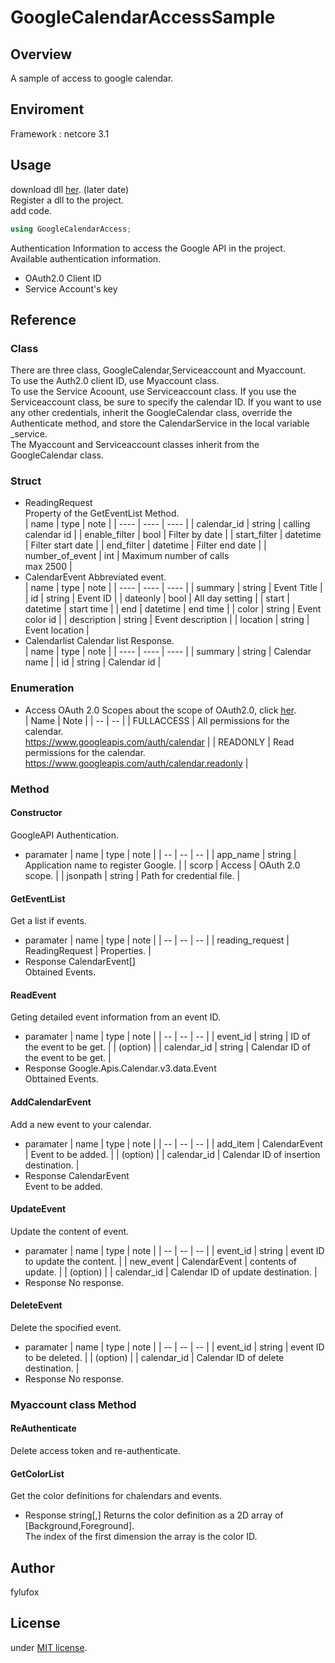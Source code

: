 # GoogleCalendarAccessSample
## Overview
A sample of access to google calendar.  

## Enviroment
Framework : netcore 3.1  

## Usage
download dll [her](https://github.com/fylufox/GoogleCalendarAccessSample/releases). (later date)  
Register a dll to the project.  
add code.
``` c#
using GoogleCalendarAccess;
```
Authentication Information to access the Google API in the project.  
Available authentication information.  
- OAuth2.0 Client ID  
- Service Account's key  

## Reference
### Class
There are three class, GoogleCalendar,Serviceaccount and Myaccount.  
To use the Auth2.0 client ID, use Myaccount class.  
To use the Service Acoount, use Serviceaccount class. 
If you use the Serviceaccount class, be sure to specify the calendar ID.
If you want to use any other credentials, inherit the GoogleCalendar class, override the Authenticate method, and store the CalendarService in the local variable _service.  
The Myaccount and Serviceaccount classes inherit from the GoogleCalendar class.

### Struct
- ReadingRequest  
  Property of the GetEventList Method.  
  | name | type | note |
  | ---- | ---- | ---- |
  | calendar_id | string | calling calendar id |
  | enable_filter | bool | Filter by date |
  | start_filter | datetime | Filter start date |
  | end_filter | datetime | Filter end date |
  | number_of_event | int | Maximum number of calls <br> max 2500 |
- CalendarEvent
  Abbreviated event.  
  | name | type | note |
  | ---- | ---- | ---- |
  | summary | string | Event Title |
  | id | string | Event ID |
  | dateonly | bool | All day setting |
  | start | datetime | start time |
  | end | datetime | end time |
  | color | string | Event color id | 
  | description | string | Event description |
  | location | string | Event location |
- Calendarlist
  Calendar list Response.  
  | name | type | note |
  | ---- | ---- | ---- |
  | summary | string | Calendar name |
  | id | string | Calendar id |

### Enumeration
- Access
  OAuth 2.0 Scopes
  about the scope of OAuth2.0, click [her](https://developers.google.com/identity/protocols/oauth2/).  
  | Name | Note |
  | -- | -- |
  | FULLACCESS | All permissions for the calendar. <br> https://www.googleapis.com/auth/calendar |
  | READONLY | Read permissions for the calendar. <br>  https://www.googleapis.com/auth/calendar.readonly |

### Method
#### Constructor
GoogleAPI Authentication.  
- paramater
  | name | type | note |
  | -- | -- | -- |
  | app_name | string | Application name to register Google. |
  | scorp | Access | OAuth 2.0 scope. |
  | jsonpath | string | Path for credential file. |
#### GetEventList
Get a list if events.  
- paramater
  | name | type | note |
  | -- | -- | -- |
  | reading_request | ReadingRequest | Properties. |
- Response
  CalendarEvent[]  
  Obtained Events.  
#### ReadEvent
Geting detailed event information from an event ID.  
- paramater
  | name | type | note |
  | -- | -- | -- |
  | event_id | string | ID of the event to be get. |
  | (option) |
  | calendar_id | string | Calendar ID of the event to be get. |
- Response
  Google.Apis.Calendar.v3.data.Event  
  Obttained Events.  
#### AddCalendarEvent
Add a new event to your calendar.  
- paramater
  | name | type | note |
  | -- | -- | -- |
  | add_item | CalendarEvent | Event to be added. |
  | (option) |
  | calendar_id | Calendar ID of insertion destination. |
- Response
  CalendarEvent  
  Event to be added.  
#### UpdateEvent
Update the content of event.  
- paramater
  | name | type | note |
  | -- | -- | -- |
  | event_id | string | event ID to update the content. |
  | new_event | CalendarEvent | contents of update. |
  | (option) |
  | calendar_id | Calendar ID of update destination. |
- Response
  No response.  
#### DeleteEvent
Delete the spocified event.  
- paramater
  | name | type | note |
  | -- | -- | -- |
  | event_id | string | event ID to be deleted. |
  | (option) |
  | calendar_id | Calendar ID of delete destination. |
- Response
  No response.  
### Myaccount class Method
#### ReAuthenticate
Delete access token and re-authenticate.  
#### GetColorList
Get the color definitions for chalendars and events.  
- Response
  string[,]
  Returns the color definition as a 2D array of [Background,Foreground].  
  The index of the first dimension the array is the color ID.  

## Author
fylufox

## License
under [MIT license](https://en.wikipedia.org/wiki/MIT_License).
